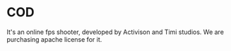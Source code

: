 # COD
It's an online fps shooter, developed by Activison and Timi studios.
We are purchasing apache license for it.
